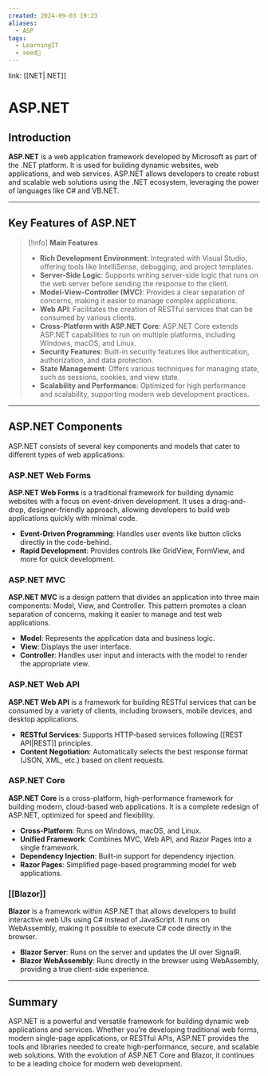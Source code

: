 ```yaml
---
created: 2024-09-03 19:23
aliases:
  - ASP
tags:
  - LearningIT
  - seed🌱
---
```


link: [[NET|.NET]]

# ASP.NET

## Introduction

**ASP.NET** is a web application framework developed by Microsoft as part of the .NET platform. It is used for building dynamic websites, web applications, and web services. ASP.NET allows developers to create robust and scalable web solutions using the .NET ecosystem, leveraging the power of languages like C# and VB.NET.

---

## Key Features of ASP.NET

> [!info] **Main Features**
> 
> - **Rich Development Environment**: Integrated with Visual Studio, offering tools like IntelliSense, debugging, and project templates.
> - **Server-Side Logic**: Supports writing server-side logic that runs on the web server before sending the response to the client.
> - **Model-View-Controller (MVC)**: Provides a clear separation of concerns, making it easier to manage complex applications.
> - **Web API**: Facilitates the creation of RESTful services that can be consumed by various clients.
> - **Cross-Platform with ASP.NET Core**: ASP.NET Core extends ASP.NET capabilities to run on multiple platforms, including Windows, macOS, and Linux.
> - **Security Features**: Built-in security features like authentication, authorization, and data protection.
> - **State Management**: Offers various techniques for managing state, such as sessions, cookies, and view state.
> - **Scalability and Performance**: Optimized for high performance and scalability, supporting modern web development practices.

---

## ASP.NET Components

ASP.NET consists of several key components and models that cater to different types of web applications:

### ASP.NET Web Forms

**ASP.NET Web Forms** is a traditional framework for building dynamic websites with a focus on event-driven development. It uses a drag-and-drop, designer-friendly approach, allowing developers to build web applications quickly with minimal code.

- **Event-Driven Programming**: Handles user events like button clicks directly in the code-behind.
- **Rapid Development**: Provides controls like GridView, FormView, and more for quick development.

### ASP.NET MVC

**ASP.NET MVC** is a design pattern that divides an application into three main components: Model, View, and Controller. This pattern promotes a clean separation of concerns, making it easier to manage and test web applications.

- **Model**: Represents the application data and business logic.
- **View**: Displays the user interface.
- **Controller**: Handles user input and interacts with the model to render the appropriate view.

### ASP.NET Web API

**ASP.NET Web API** is a framework for building RESTful services that can be consumed by a variety of clients, including browsers, mobile devices, and desktop applications.

- **RESTful Services**: Supports HTTP-based services following [[REST API|REST]] principles.
- **Content Negotiation**: Automatically selects the best response format (JSON, XML, etc.) based on client requests.

### ASP.NET Core

**ASP.NET Core** is a cross-platform, high-performance framework for building modern, cloud-based web applications. It is a complete redesign of ASP.NET, optimized for speed and flexibility.

- **Cross-Platform**: Runs on Windows, macOS, and Linux.
- **Unified Framework**: Combines MVC, Web API, and Razor Pages into a single framework.
- **Dependency Injection**: Built-in support for dependency injection.
- **Razor Pages**: Simplified page-based programming model for web applications.

### [[Blazor]]

**Blazor** is a framework within ASP.NET that allows developers to build interactive web UIs using C# instead of JavaScript. It runs on WebAssembly, making it possible to execute C# code directly in the browser.

- **Blazor Server**: Runs on the server and updates the UI over SignalR.
- **Blazor WebAssembly**: Runs directly in the browser using WebAssembly, providing a true client-side experience.

---

## Summary

ASP.NET is a powerful and versatile framework for building dynamic web applications and services. Whether you’re developing traditional web forms, modern single-page applications, or RESTful APIs, ASP.NET provides the tools and libraries needed to create high-performance, secure, and scalable web solutions. With the evolution of ASP.NET Core and Blazor, it continues to be a leading choice for modern web development.